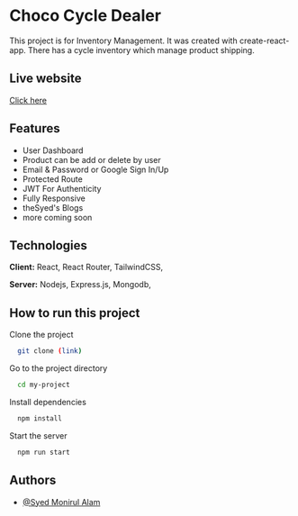 # Choco Cycle Dealer

This project is for Inventory Management. It was created with create-react-app. There has a cycle inventory which manage product shipping.

## Live website

[Click here](https://choco-cycle-dealer.web.app/)

## Features

- User Dashboard
- Product can be add or delete by user
- Email & Password or Google Sign In/Up
- Protected Route
- JWT For Authenticity
- Fully Responsive
- theSyed's Blogs
- more coming soon

## Technologies

**Client:** React, React Router, TailwindCSS,

**Server:** Nodejs, Express.js, Mongodb,

## How to run this project

Clone the project

```bash
  git clone (link)
```

Go to the project directory

```bash
  cd my-project
```

Install dependencies

```bash
  npm install
```

Start the server

```bash
  npm run start
```

## Authors

- [@Syed Monirul Alam](https://www.linkedin.com/in/syed-monirul/)
